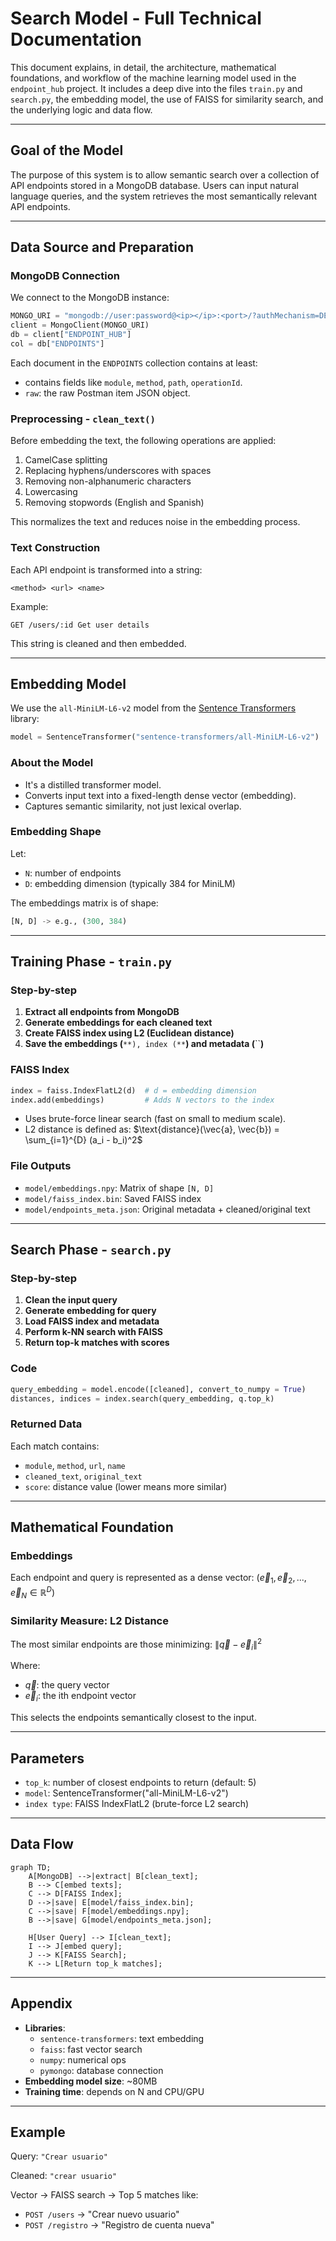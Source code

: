 # Search Model - Full Technical Documentation

This document explains, in detail, the architecture, mathematical foundations, and workflow of the machine learning model used in the `endpoint_hub` project. It includes a deep dive into the files `train.py` and `search.py`, the embedding model, the use of FAISS for similarity search, and the underlying logic and data flow.

---

## Goal of the Model

The purpose of this system is to allow semantic search over a collection of API endpoints stored in a MongoDB database. Users can input natural language queries, and the system retrieves the most semantically relevant API endpoints.

---

## Data Source and Preparation

### MongoDB Connection

We connect to the MongoDB instance:

```python
MONGO_URI = "mongodb://user:password@<ip></ip>:<port>/?authMechanism=DEFAULT"
client = MongoClient(MONGO_URI)
db = client["ENDPOINT_HUB"]
col = db["ENDPOINTS"]
```

Each document in the `ENDPOINTS` collection contains at least:

- contains fields like `module`, `method`, `path`, `operationId`.
- `raw`: the raw Postman item JSON object.

### Preprocessing - `clean_text()`

Before embedding the text, the following operations are applied:

1. CamelCase splitting
2. Replacing hyphens/underscores with spaces
3. Removing non-alphanumeric characters
4. Lowercasing
5. Removing stopwords (English and Spanish)

This normalizes the text and reduces noise in the embedding process.

### Text Construction

Each API endpoint is transformed into a string:

```plaintext
<method> <url> <name>
```

Example:

```plaintext
GET /users/:id Get user details
```

This string is cleaned and then embedded.

---

## Embedding Model

We use the `all-MiniLM-L6-v2` model from the [Sentence Transformers](https://www.sbert.net/) library:

```python
model = SentenceTransformer("sentence-transformers/all-MiniLM-L6-v2")
```

### About the Model

- It's a distilled transformer model.
- Converts input text into a fixed-length dense vector (embedding).
- Captures semantic similarity, not just lexical overlap.

### Embedding Shape

Let:

- `N`: number of endpoints
- `D`: embedding dimension (typically 384 for MiniLM)

The embeddings matrix is of shape:

```python
[N, D] -> e.g., (300, 384)
```

---

## Training Phase - `train.py`

### Step-by-step

1. **Extract all endpoints from MongoDB**
2. **Generate embeddings for each cleaned text**
3. **Create FAISS index using L2 (Euclidean distance)**
4. **Save the embeddings (**``**), index (**``**) and metadata (**``**)**

### FAISS Index

```python
index = faiss.IndexFlatL2(d)  # d = embedding dimension
index.add(embeddings)         # Adds N vectors to the index
```

- Uses brute-force linear search (fast on small to medium scale).
- L2 distance is defined as: $\text{distance}(\vec{a}, \vec{b}) = \sum_{i=1}^{D} (a_i - b_i)^2$

### File Outputs

- `model/embeddings.npy`: Matrix of shape `[N, D]`
- `model/faiss_index.bin`: Saved FAISS index
- `model/endpoints_meta.json`: Original metadata + cleaned/original text

---

## Search Phase - `search.py`

### Step-by-step

1. **Clean the input query**
2. **Generate embedding for query**
3. **Load FAISS index and metadata**
4. **Perform k-NN search with FAISS**
5. **Return top-k matches with scores**

### Code

```python
query_embedding = model.encode([cleaned], convert_to_numpy = True)
distances, indices = index.search(query_embedding, q.top_k)
```

### Returned Data

Each match contains:

- `module`, `method`, `url`, `name`
- `cleaned_text`, `original_text`
- `score`: distance value (lower means more similar)

---

## Mathematical Foundation

### Embeddings

Each endpoint and query is represented as a dense vector: $(\vec{e}_1, \vec{e}_2, ..., \vec{e}_N \in \mathbb{R}^D)$

### Similarity Measure: L2 Distance

The most similar endpoints are those minimizing: $\| \vec{q} - \vec{e}_i \|^2$

Where:

- $\vec{q}$: the query vector
- $\vec{e}_i$: the ith endpoint vector

This selects the endpoints semantically closest to the input.

---

## Parameters

- `top_k`: number of closest endpoints to return (default: 5)
- `model`: SentenceTransformer("all-MiniLM-L6-v2")
- `index type`: FAISS IndexFlatL2 (brute-force L2 search)

---

## Data Flow

```mermaid
graph TD;
    A[MongoDB] -->|extract| B[clean_text];
    B --> C[embed texts];
    C --> D[FAISS Index];
    D -->|save| E[model/faiss_index.bin];
    C -->|save| F[model/embeddings.npy];
    B -->|save| G[model/endpoints_meta.json];

    H[User Query] --> I[clean_text];
    I --> J[embed query];
    J --> K[FAISS Search];
    K --> L[Return top_k matches];
```

---

## Appendix

- **Libraries**:
  - `sentence-transformers`: text embedding
  - `faiss`: fast vector search
  - `numpy`: numerical ops
  - `pymongo`: database connection
- **Embedding model size**: \~80MB
- **Training time**: depends on N and CPU/GPU

---

## Example

Query: `"Crear usuario"`

Cleaned: `"crear usuario"`

Vector → FAISS search → Top 5 matches like:

- `POST /users` → "Crear nuevo usuario"
- `POST /registro` → "Registro de cuenta nueva"
